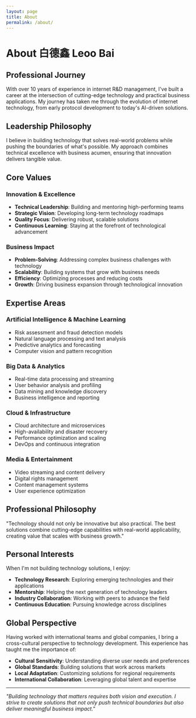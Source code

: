 ```yaml
---
layout: page
title: About
permalink: /about/
---
```


# About 白德鑫 Leoo Bai

## Professional Journey

With over 10 years of experience in internet R&D management, I've built a career at the intersection of cutting-edge technology and practical business applications. My journey has taken me through the evolution of internet technology, from early protocol development to today's AI-driven solutions.

## Leadership Philosophy

I believe in building technology that solves real-world problems while pushing the boundaries of what's possible. My approach combines technical excellence with business acumen, ensuring that innovation delivers tangible value.

## Core Values

### Innovation & Excellence
- **Technical Leadership**: Building and mentoring high-performing teams
- **Strategic Vision**: Developing long-term technology roadmaps
- **Quality Focus**: Delivering robust, scalable solutions
- **Continuous Learning**: Staying at the forefront of technological advancement

### Business Impact
- **Problem-Solving**: Addressing complex business challenges with technology
- **Scalability**: Building systems that grow with business needs
- **Efficiency**: Optimizing processes and reducing costs
- **Growth**: Driving business expansion through technological innovation

## Expertise Areas

### Artificial Intelligence & Machine Learning
- Risk assessment and fraud detection models
- Natural language processing and text analysis
- Predictive analytics and forecasting
- Computer vision and pattern recognition

### Big Data & Analytics
- Real-time data processing and streaming
- User behavior analysis and profiling
- Data mining and knowledge discovery
- Business intelligence and reporting

### Cloud & Infrastructure
- Cloud architecture and microservices
- High-availability and disaster recovery
- Performance optimization and scaling
- DevOps and continuous integration

### Media & Entertainment
- Video streaming and content delivery
- Digital rights management
- Content management systems
- User experience optimization

## Professional Philosophy

"Technology should not only be innovative but also practical. The best solutions combine cutting-edge capabilities with real-world applicability, creating value that scales with business growth."

## Personal Interests

When I'm not building technology solutions, I enjoy:
- **Technology Research**: Exploring emerging technologies and their applications
- **Mentorship**: Helping the next generation of technology leaders
- **Industry Collaboration**: Working with peers to advance the field
- **Continuous Education**: Pursuing knowledge across disciplines

## Global Perspective

Having worked with international teams and global companies, I bring a cross-cultural perspective to technology development. This experience has taught me the importance of:

- **Cultural Sensitivity**: Understanding diverse user needs and preferences
- **Global Standards**: Building solutions that work across markets
- **Local Adaptation**: Customizing solutions for regional requirements
- **International Collaboration**: Leveraging global talent and expertise

---

*"Building technology that matters requires both vision and execution. I strive to create solutions that not only push technical boundaries but also deliver meaningful business impact."*